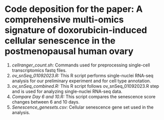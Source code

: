 # Code deposition for the paper: A comprehensive multi-omics signature of doxorubicin-induced cellular senescence in the postmenopausal human ovary
1. *cellranger_count.sh:* Commands used for preprocessing single-cell transcriptomics fastq files.
2. *ov_snSeq_01092023.R:* This R script performs single-nuclei RNA-seq analysis for our preliminary experiment and for cell type annotation.
3. *ov_snSeq_combined.R:* This R script follows ov_snSeq_01092023.R step and is used for analyzing single-nuclei RNA-seq data.
4. *Compare Day 6 and 10.R:* This script compares the senescence score changes between 6 and 10 days.
5. *Senescence_genesets.csv:* Cellular senescence gene set used in the analysis.
